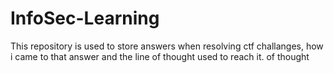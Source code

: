# InfoSec-Learning
This repository is used to store answers when resolving ctf challanges, how i came to that answer and the line of thought used to reach it. of thought 
